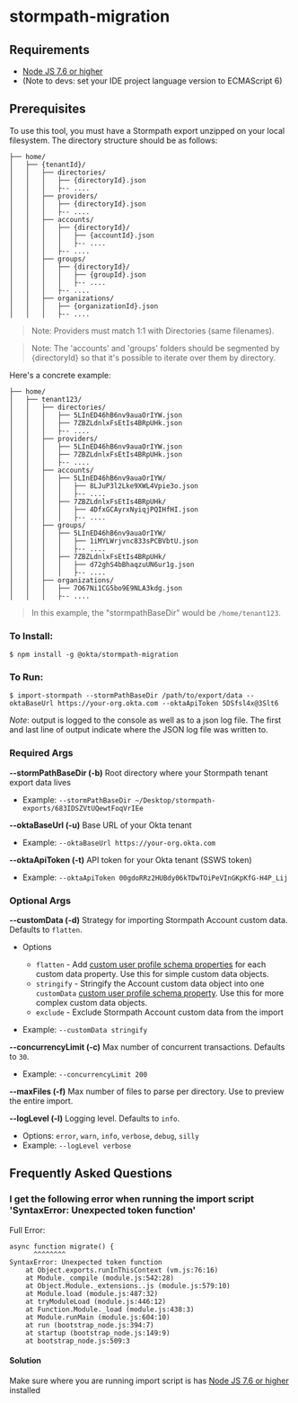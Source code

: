 # stormpath-migration

## Requirements

- [Node JS 7.6 or higher](https://nodejs.org/en/download/)
- (Note to devs: set your IDE project language version to ECMAScript 6)

## Prerequisites
To use this tool, you must have a Stormpath export unzipped on your local filesystem. The directory structure should be as follows:
```
├── home/
│   ├── {tenantId}/
│   │   ├── directories/
│   │   │   ├── {directoryId}.json
│   │   │   ├-- ....
│   │   ├── providers/
│   │   │   ├── {directoryId}.json
│   │   │   ├-- ....
│   │   ├── accounts/
│   │   │   ├── {directoryId}/
│   │   │   │   ├── {accountId}.json
│   │   │   │   ├-- ....
│   │   │   ├-- ....
│   │   ├── groups/
│   │   │   ├── {directoryId}/
│   │   │   │   ├── {groupId}.json
│   │   │   │   ├-- ....
│   │   │   ├-- ....
│   │   ├── organizations/
│   │   │   ├── {organizationId}.json
│   │   │   ├-- ....
```
> Note: Providers must match 1:1 with Directories (same filenames).

> Note: The 'accounts' and 'groups' folders should be segmented by {directoryId} so that it's possible to iterate over them by directory.

Here's a concrete example:
```
├── home/
│   ├── tenant123/
│   │   ├── directories/
│   │   │   ├── 5LInED46hB6nv9auaOrIYW.json
│   │   │   ├── 7ZBZLdnlxFsEtIs4BRpUHk.json
│   │   │   ├-- ....
│   │   ├── providers/
│   │   │   ├── 5LInED46hB6nv9auaOrIYW.json
│   │   │   ├── 7ZBZLdnlxFsEtIs4BRpUHk.json
│   │   │   ├-- ....
│   │   ├── accounts/
│   │   │   ├── 5LInED46hB6nv9auaOrIYW/
│   │   │   │   ├── 8LJuP3l2Lke9XWL4Vpie3o.json
│   │   │   │   ├-- ....
│   │   │   ├── 7ZBZLdnlxFsEtIs4BRpUHk/
│   │   │   │   ├── 4DfxGCAyrxNyiqjPQIHfHI.json
│   │   │   │   ├-- ....
│   │   ├── groups/
│   │   │   ├── 5LInED46hB6nv9auaOrIYW/
│   │   │   │   ├── 1iMYLWrjvnc833sPCBVbtU.json
│   │   │   │   ├-- ....
│   │   │   ├── 7ZBZLdnlxFsEtIs4BRpUHk/
│   │   │   │   ├── d72ghS4bBhaqzuUN6ur1g.json
│   │   │   │   ├-- ....
│   │   ├── organizations/
│   │   │   ├── 7O67Ni1CG5bo9E9NLA3kdg.json
│   │   │   ├-- ....
```

> In this example, the "stormpathBaseDir" would be `/home/tenant123`.

### To Install:
```
$ npm install -g @okta/stormpath-migration
```

### To Run:
```
$ import-stormpath --stormPathBaseDir /path/to/export/data --oktaBaseUrl https://your-org.okta.com --oktaApiToken 5DSfsl4x@3Slt6
```

*Note*: output is logged to the console as well as to a json log file. The first and last line of output
indicate where the JSON log file was written to.

### Required Args

**--stormPathBaseDir (-b)** Root directory where your Stormpath tenant export data lives

- Example: `--stormPathBaseDir ~/Desktop/stormpath-exports/683IDSZVtUQewtFoqVrIEe`

**--oktaBaseUrl (-u)** Base URL of your Okta tenant

- Example: `--oktaBaseUrl https://your-org.okta.com`

**--oktaApiToken (-t)** API token for your Okta tenant (SSWS token)

- Example: `--oktaApiToken 00gdoRRz2HUBdy06kTDwTOiPeVInGKpKfG-H4P_Lij`

### Optional Args

**--customData (-d)** Strategy for importing Stormpath Account custom data. Defaults to `flatten`.

- Options

  - `flatten` - Add [custom user profile schema properties](http://developer.okta.com/docs/api/resources/schemas.html#user-profile-schema-property-object) for each custom data property. Use this for simple custom data objects.
  - `stringify` - Stringify the Account custom data object into one `customData` [custom user profile schema property](http://developer.okta.com/docs/api/resources/schemas.html#user-profile-schema-property-object). Use this for more complex custom data objects.
  - `exclude` - Exclude Stormpath Account custom data from the import

- Example: `--customData stringify`

**--concurrencyLimit (-c)** Max number of concurrent transactions. Defaults to `30`.

- Example: `--concurrencyLimit 200`

**--maxFiles (-f)** Max number of files to parse per directory. Use to preview the entire import.

**--logLevel (-l)** Logging level. Defaults to `info`.

- Options: `error`, `warn`, `info`, `verbose`, `debug`, `silly`
- Example: `--logLevel verbose`

## Frequently Asked Questions

### I get the following error when running the import script 'SyntaxError: Unexpected token function'

Full Error:

```error
async function migrate() {
      ^^^^^^^^
SyntaxError: Unexpected token function
    at Object.exports.runInThisContext (vm.js:76:16)
    at Module._compile (module.js:542:28)
    at Object.Module._extensions..js (module.js:579:10)
    at Module.load (module.js:487:32)
    at tryModuleLoad (module.js:446:12)
    at Function.Module._load (module.js:438:3)
    at Module.runMain (module.js:604:10)
    at run (bootstrap_node.js:394:7)
    at startup (bootstrap_node.js:149:9)
    at bootstrap_node.js:509:3
```

#### Solution

Make sure where you are running import script is has [Node JS 7.6 or higher](https://nodejs.org/en/download/) installed
